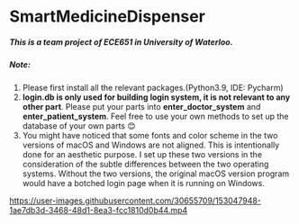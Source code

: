 # SmartMedicineDispenser
##### This is a team project of ECE651 in University of Waterloo.

##### Note: 

1. Please first install all the relevant packages.(Python3.9, IDE: Pycharm)
2. **login.db is only used for building login system, it is not relevant to any other part**. Please put your parts into **enter_doctor_system** and **enter_patient_system**. Feel free to use your own methods to set up the database of your own parts 😊
3. You might have noticed that some fonts and color scheme in the two versions of macOS and Windows are not aligned. This is intentionally done for an aesthetic purpose. I set up these two versions in the consideration of the subtle differences between the two operating systems. Without the two versions, the original macOS version program would have a botched login page when it is running on Windows.


https://user-images.githubusercontent.com/30655709/153047948-1ae7db3d-3468-48d1-8ea3-fcc1810d0b44.mp4

